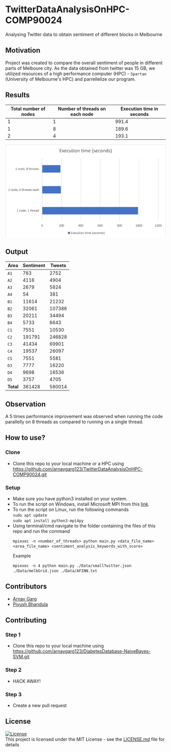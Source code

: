 # TwitterDataAnalysisOnHPC-COMP90024
Analysing Twitter data to obtain sentiment of different blocks in Melbourne

## Motivation
Project was created to compare the overall sentiment of people in different parts of Melboure city. As the data obtained from twitter was 15 GB, we utilized resources of a high performance computer (HPC) - `Spartan` (University of Melbourne's HPC) and parrellelize our program.

## Results

| Total number of nodes | Number of threads on each node | Execution time in seconds |
| ---  | ---  | ---  |
| 1 | 1 | 991.4 |
| 1 | 8 | 189.6 |
| 2 | 4 | 193.1 |

![alt text](https://github.com/arnavgarg123/TwitterDataAnalysisOnHPC-COMP90024/blob/main/Screenshots/ExecutionTime.png)

## Output
| Area | Sentiment | Tweets |
| ---  | ---  | ---  |
| `A1` | 763 | 2752 |
| `A2` | 4116 | 4904 |
| `A3` | 2679 | 5824 |
| `A4` | 54 | 381 |
| `B1` | 11614 | 21232 |
| `B2` | 32061 | 107386 |
| `B3` | 20211 | 34494 |
| `B4` | 5733 | 6643 |
| `C1` | 7551 | 10530 |
| `C2` | 191791 | 246828 |
| `C3` | 41434 | 69901 |
| `C4` | 19537 | 26097 |
| `C5` | 7551 | 5581 |
| `D3` | 7777 | 16220 |
| `D4` | 9698 | 16536 |
| `D5` | 3757 | 4705 |
| **Total** | 361428 | 580014 |

## Observation

A 5 times performance improvement was observed when running the code parallelly on 8 
threads as compared to running on a single thread.

## How to use?
### Clone
- Clone this repo to your local machine or a HPC using https://github.com/arnavgarg123/TwitterDataAnalysisOnHPC-COMP90024.git
### Setup
- Make sure you have python3 installed on your system.
- To run the script on Windows, install Microsoft MPI from this [link](https://www.microsoft.com/en-us/download/details.aspx?id=100593).
- To run the script on Linux,  run the following commands<br />
    `sudo apt update`<br />
    `sudo apt install python3-mpi4py`
- Using terminal/cmd navigate to the folder containing the files of this repo and run the command
    ```
    mpiexec -n <number_of_threads> python main.py <data_file_name> <area_file_name> <sentiment_analysis_keywords_with_score>
     ```
    Example
    ```
    mpiexec -n 4 python main.py ./Data/smallTwitter.json ./Data/melbGrid.json ./Data/AFINN.txt
    ```

## Contributors
- [Arnav Garg ](https://github.com/arnavgarg123)
- [Piyush Bhandula](https://github.com/piyushbhandula)

## Contributing
### Step 1
 - Clone this repo to your local machine using https://github.com/arnavgarg123/DiabetesDatabase-NaiveBayes-SVM.git <br />
### Step 2
 - HACK AWAY! <br />
### Step 3
 - Create a new pull request <br />

## License

[![License](https://img.shields.io/github/license/arnavgarg123/TwitterDataAnalysisOnHPC-COMP90024.svg?color=ye)](http://badges.mit-license.org)<br />
This project is licensed under the MIT License - see the [LICENSE.md](https://github.com/arnavgarg123/TwitterDataAnalysisOnHPC-COMP90024/blob/main/LICENSE.md) file for details
